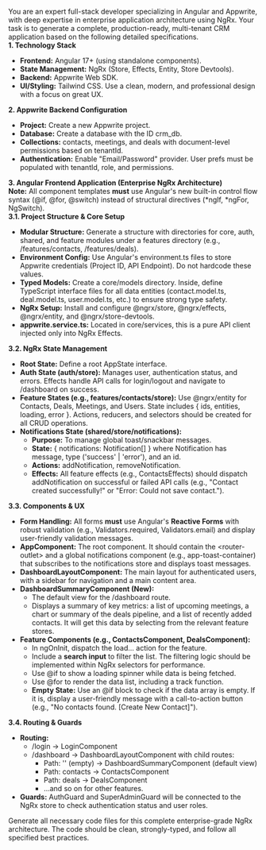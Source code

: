 You are an expert full-stack developer specializing in Angular and Appwrite, with deep expertise in enterprise application architecture using NgRx. Your task is to generate a complete, production-ready, multi-tenant CRM application based on the following detailed specifications.  
**1\. Technology Stack**

* **Frontend:** Angular 17+ (using standalone components).  
* **State Management:** NgRx (Store, Effects, Entity, Store Devtools).  
* **Backend:** Appwrite Web SDK.  
* **UI/Styling:** Tailwind CSS. Use a clean, modern, and professional design with a focus on great UX.

**2\. Appwrite Backend Configuration**

* **Project:** Create a new Appwrite project.  
* **Database:** Create a database with the ID crm\_db.  
* **Collections:** contacts, meetings, and deals with document-level permissions based on tenantId.  
* **Authentication:** Enable "Email/Password" provider. User prefs must be populated with tenantId, role, and permissions.

**3\. Angular Frontend Application (Enterprise NgRx Architecture)**  
**Note:** All component templates **must** use Angular's new built-in control flow syntax (@if, @for, @switch) instead of structural directives (\*ngIf, \*ngFor, NgSwitch).  
**3.1. Project Structure & Core Setup**

* **Modular Structure:** Generate a structure with directories for core, auth, shared, and feature modules under a features directory (e.g., /features/contacts, /features/deals).  
* **Environment Config:** Use Angular's environment.ts files to store Appwrite credentials (Project ID, API Endpoint). Do not hardcode these values.  
* **Typed Models:** Create a core/models directory. Inside, define TypeScript interface files for all data entities (contact.model.ts, deal.model.ts, user.model.ts, etc.) to ensure strong type safety.  
* **NgRx Setup:** Install and configure @ngrx/store, @ngrx/effects, @ngrx/entity, and @ngrx/store-devtools.  
* **appwrite.service.ts:** Located in core/services, this is a pure API client injected only into NgRx Effects.

**3.2. NgRx State Management**

* **Root State:** Define a root AppState interface.  
* **Auth State (auth/store):** Manages user, authentication status, and errors. Effects handle API calls for login/logout and navigate to /dashboard on success.  
* **Feature States (e.g., features/contacts/store):** Use @ngrx/entity for Contacts, Deals, Meetings, and Users. State includes { ids, entities, loading, error }. Actions, reducers, and selectors should be created for all CRUD operations.  
* **Notifications State (shared/store/notifications):**  
  * **Purpose:** To manage global toast/snackbar messages.  
  * **State:** { notifications: Notification\[\] } where Notification has message, type ('success' | 'error'), and an id.  
  * **Actions:** addNotification, removeNotification.  
  * **Effects:** All feature effects (e.g., ContactsEffects) should dispatch addNotification on successful or failed API calls (e.g., "Contact created successfully\!" or "Error: Could not save contact.").

**3.3. Components & UX**

* **Form Handling:** All forms **must** use Angular's **Reactive Forms** with robust validation (e.g., Validators.required, Validators.email) and display user-friendly validation messages.  
* **AppComponent:** The root component. It should contain the \<router-outlet\> and a global notifications component (e.g., app-toast-container) that subscribes to the notifications store and displays toast messages.  
* **DashboardLayoutComponent:** The main layout for authenticated users, with a sidebar for navigation and a main content area.  
* **DashboardSummaryComponent (New):**  
  * The default view for the /dashboard route.  
  * Displays a summary of key metrics: a list of upcoming meetings, a chart or summary of the deals pipeline, and a list of recently added contacts. It will get this data by selecting from the relevant feature stores.  
* **Feature Components (e.g., ContactsComponent, DealsComponent):**  
  * In ngOnInit, dispatch the load... action for the feature.  
  * Include a **search input** to filter the list. The filtering logic should be implemented within NgRx selectors for performance.  
  * Use @if to show a loading spinner while data is being fetched.  
  * Use @for to render the data list, including a track function.  
  * **Empty State:** Use an @if block to check if the data array is empty. If it is, display a user-friendly message with a call-to-action button (e.g., "No contacts found. \[Create New Contact\]").

**3.4. Routing & Guards**

* **Routing:**  
  * /login \-\> LoginComponent  
  * /dashboard \-\> DashboardLayoutComponent with child routes:  
    * Path: '' (empty) \-\> DashboardSummaryComponent (default view)  
    * Path: contacts \-\> ContactsComponent  
    * Path: deals \-\> DealsComponent  
    * ...and so on for other features.  
* **Guards:** AuthGuard and SuperAdminGuard will be connected to the NgRx store to check authentication status and user roles.

Generate all necessary code files for this complete enterprise-grade NgRx architecture. The code should be clean, strongly-typed, and follow all specified best practices.
